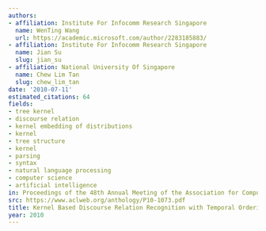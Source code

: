 ```yaml
---
authors:
- affiliation: Institute For Infocomm Research Singapore
  name: WenTing Wang
  url: https://academic.microsoft.com/author/2283185883/
- affiliation: Institute For Infocomm Research Singapore
  name: Jian Su
  slug: jian_su
- affiliation: National University Of Singapore
  name: Chew Lim Tan
  slug: chew_lim_tan
date: '2010-07-11'
estimated_citations: 64
fields:
- tree kernel
- discourse relation
- kernel embedding of distributions
- kernel
- tree structure
- kernel
- parsing
- syntax
- natural language processing
- computer science
- artificial intelligence
in: Proceedings of the 48th Annual Meeting of the Association for Computational Linguistics
src: https://www.aclweb.org/anthology/P10-1073.pdf
title: Kernel Based Discourse Relation Recognition with Temporal Ordering Information
year: 2010
---
```

